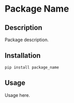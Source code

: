 # Package Name

## Description

Package description.

## Installation

```
pip install package_name
```

## Usage

Usage here.
